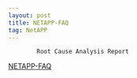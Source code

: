 ```yaml
---
layout: post
title: NETAPP-FAQ
tag: NetAPP
---
```

			Root Cause Analysis Report
<a href="https://kb.netapp.com/support/index?page=content&channel=FAQ">NETAPP-FAQ</a>
